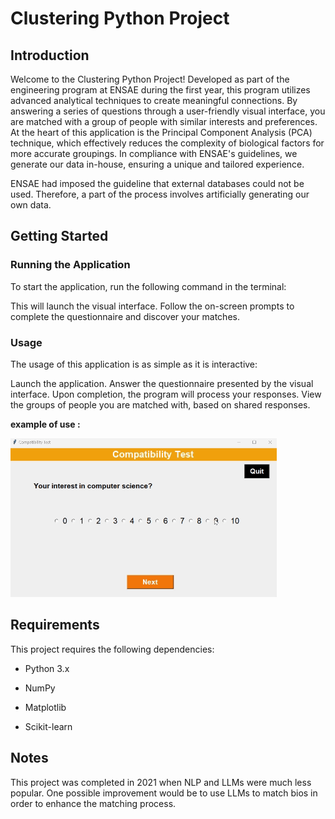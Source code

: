 # Clustering Python Project

## Introduction

Welcome to the Clustering Python Project! Developed as part of the engineering program at ENSAE during the first year, this program utilizes advanced analytical techniques to create meaningful connections. By answering a series of questions through a user-friendly visual interface, you are matched with a group of people with similar interests and preferences. At the heart of this application is the Principal Component Analysis (PCA) technique, which effectively reduces the complexity of biological factors for more accurate groupings. In compliance with ENSAE's guidelines, we generate our data in-house, ensuring a unique and tailored experience.

ENSAE had imposed the guideline that external databases could not be used. Therefore, a part of the process involves artificially generating our own data.

## Getting Started

### Running the Application

To start the application, run the following command in the terminal:

This will launch the visual interface. Follow the on-screen prompts to complete the questionnaire and discover your matches.

### Usage

The usage of this application is as simple as it is interactive:

Launch the application.
Answer the questionnaire presented by the visual interface.
Upon completion, the program will process your responses.
View the groups of people you are matched with, based on shared responses.

**example of use :** 


![](https://github.com/Thomasaujoux/Find-My-Friends/blob/main/example.gif)

## Requirements

This project requires the following dependencies:

- Python 3.x

- NumPy

- Matplotlib

- Scikit-learn

## Notes

This project was completed in 2021 when NLP and LLMs were much less popular. One possible improvement would be to use LLMs to match bios in order to enhance the matching process.
